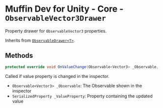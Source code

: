 # Muffin Dev for Unity - Core - `ObservableVector3Drawer`

Property drawer for `ObservableVector3` properties.

Inherits from [`ObservableDrawer<T>`](./observable-drawer.md).

## Methods

```cs
protected override void OnValueChange(Observable<Vector3> _Observable, SerializedProperty _ValueProperty)
```

Called if value property is changed in the inspector.

* `Observable<Vector3> _Observable`: The Observable shown in the inspector
* `SerializedProperty _ValueProperty`: Property containing the updated value